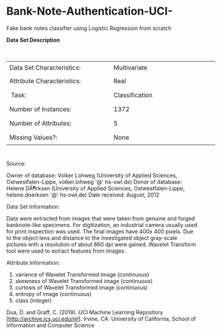 # Bank-Note-Authentication-UCI-
Fake bank notes classifier using Logistic Regression from scratch


<b> Data Set Description </b>

<p>&nbsp;</p>
<table style="height: 244px; width: 548px;">
<tbody>
<tr style="height: 34px;">
<td style="height: 34px; width: 272px;">Data Set Characteristics:</td>
<td style="height: 34px; width: 275.333px;">Multivariate</td>
</tr>
<tr style="height: 37px;">
<td style="height: 37px; width: 272px;">Attribute Characteristics:</td>
<td style="height: 37px; width: 275.333px;">Real</td>
</tr>
<tr style="height: 37px;">
<td style="height: 37px; width: 272px;">&nbsp;Task:</td>
<td style="height: 37px; width: 275.333px;">Classification</td>
</tr>
<tr style="height: 37px;">
<td style="height: 37px; width: 272px;">Number of Instances:</td>
<td style="height: 37px; width: 275.333px;">1372</td>
</tr>
<tr style="height: 37px;">
<td style="height: 37px; width: 272px;">Number of Attributes:</td>
<td style="height: 37px; width: 275.333px;">5</td>
</tr>
<tr style="height: 37px;">
<td style="height: 37px; width: 272px;">Missing Values?:</td>
<td style="height: 37px; width: 275.333px;">None</td>
</tr>
</tbody>
</table>

Source:

Owner of database: Volker Lohweg (University of Applied Sciences, Ostwestfalen-Lippe, volker.lohweg '@' hs-owl.de)
Donor of database: Helene DÃ¶rksen (University of Applied Sciences, Ostwestfalen-Lippe, helene.doerksen '@' hs-owl.de)
Date received: August, 2012


Data Set Information:

Data were extracted from images that were taken from genuine and forged banknote-like specimens. For digitization, an industrial camera usually used for print inspection was used. The final images have 400x 400 pixels. Due to the object lens and distance to the investigated object gray-scale pictures with a resolution of about 660 dpi were gained. Wavelet Transform tool were used to extract features from images.


Attribute Information:

1. variance of Wavelet Transformed image (continuous)
2. skewness of Wavelet Transformed image (continuous)
3. curtosis of Wavelet Transformed image (continuous)
4. entropy of image (continuous)
5. class (integer)

Dua, D. and Graff, C. (2019). UCI Machine Learning Repository [http://archive.ics.uci.edu/ml]. Irvine, CA: University of California, School of Information and Computer Science
